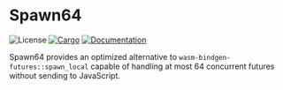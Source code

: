# Spawn64
![License](https://img.shields.io/badge/license-MIT-green.svg)
[![Cargo](https://img.shields.io/crates/v/spawn64.svg)](https://crates.io/crates/spawn64)
[![Documentation](https://docs.rs/spawn64/badge.svg)](https://docs.rs/spawn64)

Spawn64 provides an optimized alternative to `wasm-bindgen-futures::spawn_local` capable of handling at most 64 concurrent futures without sending to JavaScript.